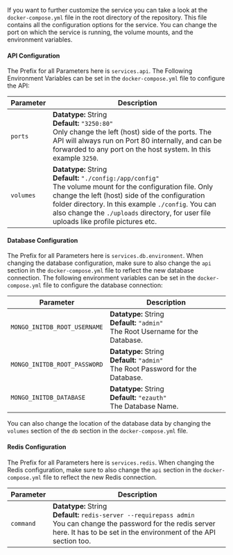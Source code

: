 If you want to further customize the service you can take a look at the `docker-compose.yml` file in the root directory of the repository. This file contains all the configuration options for the service. You can change the port on which the service is running, the volume mounts, and the environment variables.

#### API Configuration
The Prefix for all Parameters here is `services.api`.
The Following Environment Variables can be set in the `docker-compose.yml` file to configure the API:


|  Parameter | Description |
|------------|-------------|
| `ports` | **Datatype:** String <br> **Default:** `"3250:80"` <br> Only change the left (host) side of the ports. The API will always run on Port 80 internally, and can be forwarded to any port on the host system. In this example `3250`. |
| `volumes` | **Datatype:** String <br> **Default:** `"./config:/app/config"` <br> The volume mount for the configuration file. Only change the left (host) side of the configuration folder directory. In this example `./config`. You can also change the `./uploads` directory, for user file uploads like profile pictures etc. |

#### Database Configuration
The Prefix for all Parameters here is `services.db.environment`.
When changing the database configuration, make sure to also change the `api` section in the `docker-compose.yml` file to reflect the new database connection.
The following environment variables can be set in the `docker-compose.yml` file to configure the database connection:

|  Parameter | Description |
|------------|-------------|
| `MONGO_INITDB_ROOT_USERNAME` | **Datatype:** String <br> **Default:** `"admin"` <br> The Root Username for the Database. |
| `MONGO_INITDB_ROOT_PASSWORD` | **Datatype:** String <br> **Default:** `"admin"` <br> The Root Password for the Database. |
| `MONGO_INITDB_DATABASE` | **Datatype:** String <br> **Default:** `"ezauth"` <br> The Database Name. |

You can also change the location of the database data by changing the `volumes` section of the `db` section in the `docker-compose.yml` file.

#### Redis Configuration
The Prefix for all Parameters here is `services.redis`.
When changing the Redis configuration, make sure to also change the `api` section in the `docker-compose.yml` file to reflect the new Redis connection.

| Parameter | Description |
|-----------|-------------|
| `command` | **Datatype:** String <br> **Default:** `redis-server --requirepass admin` <br> You can change the password for the redis server here. It has to be set in the environment of the API section too. |